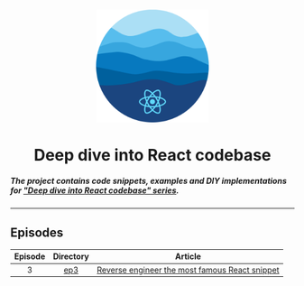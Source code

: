 <h1 align="center">
  <a href="https://dev.to/fromaline/series/16231">
    <img src="https://raw.githubusercontent.com/fromaline/deep-dive-into-react-codebase/master/logo.png" alt="deep-dive-into-react-codebase series logo" width="200">
  </a>
  <br>
  <br>
  Deep dive into React codebase 
  <br>
</h1>

##### The project contains code snippets, examples and DIY implementations for ["Deep dive into React codebase" series](https://dev.to/fromaline/series/16231).

---

## Episodes
| Episode | Directory | Article |
|:-:|:-:|:-:|
| 3  | [ep3](episodes/ep3)  | [Reverse engineer the most famous React snippet](https://dev.to/fromaline/deep-dive-into-react-codebase-ep3-reverse-engineer-the-most-famous-react-snippet-ine-temp-slug-4251547?preview=d6c4d15f99c756bc974c3a126be6363a6b36e9859d6b92e62f90789e31e337a7c37e67e9cca741ee2128861df62aee39fb8d98bc3f94b9f5b36a80fa) |